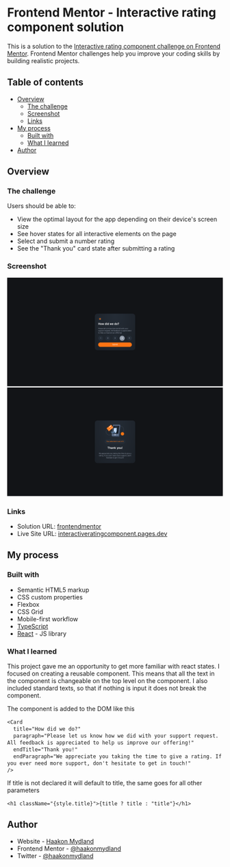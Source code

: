 # Frontend Mentor - Interactive rating component solution

This is a solution to the [Interactive rating component challenge on Frontend Mentor](https://www.frontendmentor.io/challenges/interactive-rating-component-koxpeBUmI). Frontend Mentor challenges help you improve your coding skills by building realistic projects.

## Table of contents

- [Overview](#overview)
  - [The challenge](#the-challenge)
  - [Screenshot](#screenshot)
  - [Links](#links)
- [My process](#my-process)
  - [Built with](#built-with)
  - [What I learned](#what-i-learned)
- [Author](#author)

## Overview

### The challenge

Users should be able to:

- View the optimal layout for the app depending on their device's screen size
- See hover states for all interactive elements on the page
- Select and submit a number rating
- See the "Thank you" card state after submitting a rating

### Screenshot

![](./Screenshot1.png)
![](./Screenshot2.png)

### Links

- Solution URL: [frontendmentor](https://www.frontendmentor.io/solutions/interactive-rating-component-react-typescript-JZOjdGT4mE)
- Live Site URL: [interactiveratingcomponent.pages.dev](https://interactiveratingcomponent.pages.dev/)

## My process

### Built with

- Semantic HTML5 markup
- CSS custom properties
- Flexbox
- CSS Grid
- Mobile-first workflow
- [TypeScript](https://www.typescriptlang.org/)
- [React](https://reactjs.org/) - JS library

### What I learned

This project gave me an opportunity to get more familiar with react states. I focused on creating a reusable component. This means that all the text in the component is changeable on the top level on the component. I also included standard texts, so that if nothing is input it does not break the component.

The component is added to the DOM like this

```tsx
<Card
  title="How did we do?"
  paragraph="Please let us know how we did with your support request. All feedback is appreciated to help us improve our offering!"
  endTitle="Thank you!"
  endParagraph="We appreciate you taking the time to give a rating. If you ever need more support, don't hesitate to get in touch!"
/>
```

If title is not declared it will default to title, the same goes for all other parameters

```tsx
<h1 className="{style.title}">{title ? title : "title"}</h1>
```

## Author

- Website - [Haakon Mydland](https://www.haakonmydland.com/home)
- Frontend Mentor - [@haakonmydland](https://www.frontendmentor.io/profile/haakonmydland)
- Twitter - [@haakonmydland](https://www.twitter.com/haakonmydland)
